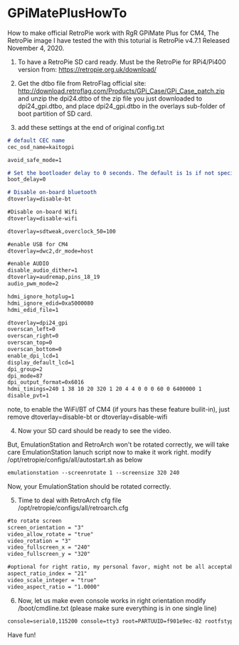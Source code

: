# GPiMatePlusHowTo
How to make official RetroPie work with RgR GPiMate Plus for CM4,
The RetroPie image I have tested the with this toturial is RetroPie v4.7.1 Released November 4, 2020.

1. To have a RetroPie SD card ready. Must be the RetroPie for RPi4/Pi400 version from: https://retropie.org.uk/download/

2. Get the dtbo file from RetroFlag official site: http://download.retroflag.com/Products/GPi_Case/GPi_Case_patch.zip and unzip the dpi24.dtbo of the zip file you just downloaded to dpi24_gpi.dtbo, and place dpi24_gpi.dtbo in the overlays sub-folder of boot partition of SD card.
 
3. add these settings at the end of original config.txt

```markdown
# default CEC name
cec_osd_name=kaitogpi

avoid_safe_mode=1

# Set the bootloader delay to 0 seconds. The default is 1s if not specified.
boot_delay=0

# Disable on-board bluetooth
dtoverlay=disable-bt

#Disable on-board Wifi
dtoverlay=disable-wifi

dtoverlay=sdtweak,overclock_50=100

#enable USB for CM4
dtoverlay=dwc2,dr_mode=host

#enable AUDIO
disable_audio_dither=1
dtoverlay=audremap,pins_18_19
audio_pwm_mode=2

hdmi_ignore_hotplug=1
hdmi_ignore_edid=0xa5000080
hdmi_edid_file=1

dtoverlay=dpi24_gpi
overscan_left=0
overscan_right=0
overscan_top=0
overscan_bottom=0
enable_dpi_lcd=1
display_default_lcd=1
dpi_group=2
dpi_mode=87
dpi_output_format=0x6016
hdmi_timings=240 1 38 10 20 320 1 20 4 4 0 0 0 60 0 6400000 1
disable_pvt=1

```
note, to enable the WiFi/BT of CM4 (if yours has these feature builit-in), just remove dtoverlay=disable-bt or dtoverlay=disable-wifi


4. Now your SD card should be ready to see the video. 

But, EmulationStation and RetroArch won't be rotated correctly, we will take care EmulationStation lanuch script now to make it work right.
modify /opt/retropie/configs/all/autostart.sh as below
```markdown
emulationstation --screenrotate 1 --screensize 320 240
```

Now, your EmulationStation should be rotated correctly.



5. Time to deal with RetroArch cfg file /opt/retropie/configs/all/retroarch.cfg
```markdown
#to rotate screen
screen_orientation = "3"
video_allow_rotate = "true"
video_rotation = "3"
video_fullscreen_x = "240"
video_fullscreen_y = "320"

#optional for right ratio, my personal favor, might not be all acceptable for everyone
aspect_ratio_index = "21"
video_scale_integer = "true"
video_aspect_ratio = "1.0000"
```

6. Now, let us make even console works in right orientation
modify /boot/cmdline.txt (please make sure everything is in one single line)
```markdown
console=serial0,115200 console=tty3 root=PARTUUID=f901e9ec-02 rootfstype=ext4 elevator=deadline fsck.repair=yes rootwait loglevel=3 consoleblank=0 plymouth.enable=0 splash quiet vt.global_cursor_default=0 video=DSI-1:240x320,rotate=270 
```

Have fun!
